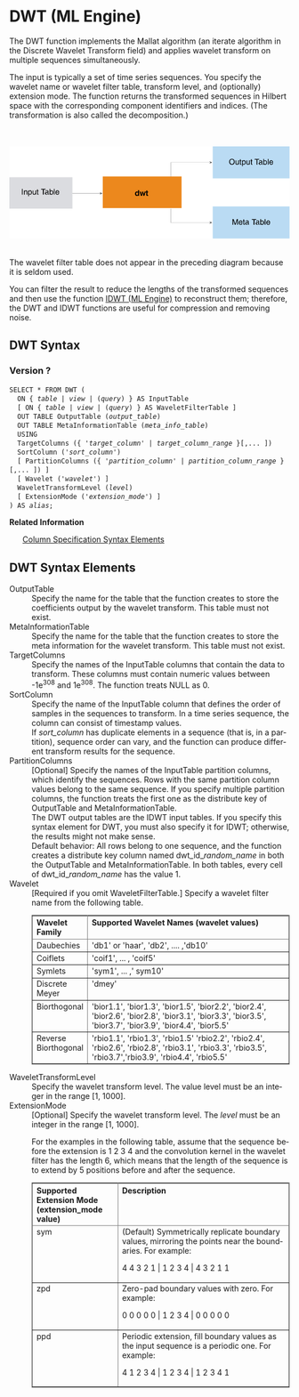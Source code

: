 <html><head></head><body><div class="nested0" aria-labelledby="ariaid-title1" topicindex="1" topicid="rpd1506628701823" id="rpd1506628701823"><h1 class="title topictitle1" id="ariaid-title1">DWT (ML Engine)</h1><div class="body conbody">
<p class="p">The DWT function implements the Mallat algorithm (an iterate algorithm in the Discrete Wavelet Transform field) and applies wavelet transform on multiple sequences simultaneously.</p>
<p class="p">The input is typically a set of time series sequences. You specify the wavelet name or wavelet filter table, transform level, and (optionally) extension mode. The function returns the transformed sequences in Hilbert space with the corresponding component identifiers and indices. (The transformation is also called the decomposition.)</p><div class="fig fignone" id="rpd1506628701823__fig_hkj_tv1_mw"><div class="caption"></div><br clear="none"></br><img class="image" id="rpd1506628701823__image_l3r_tv1_mw" src="dmc1466005145649.svg" alt="How Machine Learning Engine function DWT works"></img><br clear="none"></br></div>
<p class="p">The wavelet filter table does not appear in the preceding diagram because it is seldom used.</p>
<p class="p">You can filter the result to reduce the lengths of the transformed sequences and then use the function <a href="ntt1558468334001.md#xcy1506632882935">IDWT (ML Engine)</a> to reconstruct them; therefore, the DWT and IDWT functions are useful for compression and removing noise.</p></div><div class="topic reference nested1" aria-labelledby="ariaid-title2" topicindex="2" topicid="wxe1506628864758" xml:lang="en-us" lang="en-us" id="wxe1506628864758">
<h2 class="title topictitle2" id="ariaid-title2">DWT Syntax</h2><div class="body refbody"><div class="section" id="wxe1506628864758__section_N1006A_N10022_N10001">
<h3 class="title sectiontitle">Version ?</h3><pre class="pre codeblock" xml:space="preserve"><code>SELECT * FROM DWT (
  <span>ON { <var class="keyword varname">table</var> | <var class="keyword varname">view</var> | (<var class="keyword varname">query</var>) }</span> AS InputTable
  [ <span>ON { <var class="keyword varname">table</var> | <var class="keyword varname">view</var> | (<var class="keyword varname">query</var>) }</span> AS WaveletFilterTable ]
  OUT TABLE OutputTable (<var class="keyword varname">output_table</var>)
  OUT TABLE MetaInformationTable (<var class="keyword varname">meta_info_table</var>)
  USING
  TargetColumns ({ '<var class="keyword varname">target_column</var>' | <var class="keyword varname">target_column_range</var> }[,... ])
  SortColumn ('<var class="keyword varname">sort_column</var>')
  [ PartitionColumns ({ '<var class="keyword varname">partition_column</var>' | <var class="keyword varname">partition_column_range</var> }[,... ]) ]
  [ Wavelet ('<var class="keyword varname">wavelet</var>') ]
  WaveletTransformLevel (<var class="keyword varname">level</var>)
  [ ExtensionMode ('<var class="keyword varname">extension_mode</var>') ]
) AS <var class="keyword varname">alias</var>;</code></pre></div></div><div class="related-links"><div class="linklistheader"><p></p><b>Related Information</b></div>
<ul class="linklist linklist relinfo"><div class="linklistmember"><a href="ndv1557782188375.md">Column Specification Syntax Elements</a></div></ul></div></div><div class="topic reference nested1" aria-labelledby="ariaid-title3" topicindex="3" topicid="pic1506628946514" xml:lang="en-us" lang="en-us" id="pic1506628946514">
<h2 class="title topictitle2" id="ariaid-title3">DWT Syntax Elements</h2><div class="body refbody"><div class="section" id="pic1506628946514__section_N10011_N1000E_N10001"><dl class="dl parml"><dt class="dt pt dlterm">OutputTable</dt><dd class="dd pd">Specify the name for the table that the function creates to store the coefficients output by the wavelet transform. This table must not exist.</dd><dt class="dt pt dlterm">MetaInformationTable</dt><dd class="dd pd">Specify the name for the table that the function creates to store the meta information for the wavelet transform. This table must not exist.</dd><dt class="dt pt dlterm">TargetColumns</dt><dd class="dd pd">Specify the names of the InputTable columns that contain the data to transform. These columns must contain numeric values between -1e<span><sup>308</sup></span> and 1e<span><sup>308</sup></span>. The function treats NULL as 0.</dd><dt class="dt pt dlterm">SortColumn</dt><dd class="dd pd">Specify the name of the InputTable column that defines the order of samples in the sequences to transform. In a time series sequence, the column can consist of timestamp values.</dd><dd class="dd pd ddexpand">If <var class="keyword varname">sort_column</var> has duplicate elements in a sequence (that is, in a partition), sequence order can vary, and the function can produce different transform results for the sequence.</dd><dt class="dt pt dlterm">PartitionColumns</dt><dd class="dd pd">[Optional] Specify the names of the InputTable partition columns, which identify the sequences. Rows with the same partition column values belong to the same sequence. If you specify multiple partition columns, the function treats the first one as the distribute key of OutputTable and MetaInformationTable.</dd><dd class="dd pd ddexpand">The DWT output tables are the IDWT input tables. If you specify this syntax element for DWT, you must also specify it for IDWT; otherwise, the results might not make sense.</dd><dd class="dd pd ddexpand">Default behavior: All rows belong to one sequence, and the function creates a distribute key column named dwt_id_<var class="keyword varname">random_name</var> in both the OutputTable and MetaInformationTable. In both tables, every cell of dwt_id_<var class="keyword varname">random_name</var> has the value 1.</dd><dt class="dt pt dlterm">Wavelet</dt><dd class="dd pd">[Required if you omit WaveletFilterTable.] Specify a wavelet filter name from the following table.</dd><dd class="dd pd ddexpand"><div class="tablenoborder"><table cellpadding="4" cellspacing="0" summary="" id="pic1506628946514__table_N100DD_N1000C_N10001" class="table" frame="border" border="1" rules="all"><div class="caption"></div><colgroup span="1"><col style="width:20%" span="1"></col><col style="width:80%" span="1"></col></colgroup><thead class="thead" style="text-align:left;"><tr class="row"><th class="entry nocellnorowborder" style="vertical-align:top;" id="d56739e228" rowspan="1" colspan="1">Wavelet Family</th><th class="entry cell-norowborder" style="vertical-align:top;" id="d56739e230" rowspan="1" colspan="1">Supported Wavelet Names (wavelet values)</th></tr></thead><tbody class="tbody"><tr class="row"><td class="entry nocellnorowborder" style="vertical-align:top;" headers="d56739e228" rowspan="1" colspan="1">Daubechies</td><td class="entry cell-norowborder" style="vertical-align:top;" headers="d56739e230" rowspan="1" colspan="1">'db1' or 'haar', 'db2', .... ,'db10'</td></tr><tr class="row"><td class="entry nocellnorowborder" style="vertical-align:top;" headers="d56739e228" rowspan="1" colspan="1">Coiflets</td><td class="entry cell-norowborder" style="vertical-align:top;" headers="d56739e230" rowspan="1" colspan="1">'coif1', ... , 'coif5'</td></tr><tr class="row"><td class="entry nocellnorowborder" style="vertical-align:top;" headers="d56739e228" rowspan="1" colspan="1">Symlets</td><td class="entry cell-norowborder" style="vertical-align:top;" headers="d56739e230" rowspan="1" colspan="1">'sym1', ... ,' sym10'</td></tr><tr class="row"><td class="entry nocellnorowborder" style="vertical-align:top;" headers="d56739e228" rowspan="1" colspan="1">Discrete Meyer</td><td class="entry cell-norowborder" style="vertical-align:top;" headers="d56739e230" rowspan="1" colspan="1">'dmey'</td></tr><tr class="row"><td class="entry nocellnorowborder" style="vertical-align:top;" headers="d56739e228" rowspan="1" colspan="1">Biorthogonal</td><td class="entry cell-norowborder" style="vertical-align:top;" headers="d56739e230" rowspan="1" colspan="1">'bior1.1', 'bior1.3', 'bior1.5', 'bior2.2', 'bior2.4', 'bior2.6', 'bior2.8', 'bior3.1', 'bior3.3', 'bior3.5', 'bior3.7', 'bior3.9', 'bior4.4', 'bior5.5'</td></tr><tr class="row"><td class="entry row-nocellborder" style="vertical-align:top;" headers="d56739e228" rowspan="1" colspan="1">Reverse Biorthogonal</td><td class="entry cellrowborder" style="vertical-align:top;" headers="d56739e230" rowspan="1" colspan="1">'rbio1.1', 'rbio1.3', 'rbio1.5' 'rbio2.2', 'rbio2.4', 'rbio2.6', 'rbio2.8', 'rbio3.1', 'rbio3.3', 'rbio3.5', 'rbio3.7','rbio3.9', 'rbio4.4', 'rbio5.5'</td></tr></tbody></table></div></dd><dt class="dt pt dlterm">WaveletTransformLevel</dt><dd class="dd pd">Specify the wavelet transform level. The value level must be an integer in the range [1, 1000].</dd><dt class="dt pt dlterm">ExtensionMode</dt><dd class="dd pd">[Optional] Specify the wavelet transform level. The <var class="keyword varname">level</var> must be an integer in the range [1, 1000].</dd><dd class="dd pd ddexpand">
<p class="p">For the examples in the following table, assume that the sequence before the extension is 1 2 3 4 and the convolution kernel in the wavelet filter has the length 6, which means that the length of the sequence is to extend by 5 positions before and after the sequence.</p><div class="tablenoborder"><table cellpadding="4" cellspacing="0" summary="" id="pic1506628946514__table_N1013E_N10138_N1000C_N10001" class="table" frame="border" border="1" rules="all"><div class="caption"></div><colgroup span="1"><col style="width:33.33333333333333%" span="1"></col><col style="width:66.66666666666666%" span="1"></col></colgroup><thead class="thead" style="text-align:left;"><tr class="row"><th class="entry nocellnorowborder" style="vertical-align:top;" id="d56739e285" rowspan="1" colspan="1">Supported Extension Mode (extension_mode value)</th><th class="entry cell-norowborder" style="vertical-align:top;" id="d56739e287" rowspan="1" colspan="1">Description</th></tr></thead><tbody class="tbody"><tr class="row"><td class="entry nocellnorowborder" style="vertical-align:top;" headers="d56739e285" rowspan="1" colspan="1">sym</td><td class="entry cell-norowborder" style="vertical-align:top;" headers="d56739e287" rowspan="1" colspan="1">(Default) Symmetrically replicate boundary values, mirroring the points near the boundaries. For example:
<p class="p">4 4 3 2 1 | 1 2 3 4 | 4 3 2 1 1</p></td></tr><tr class="row"><td class="entry nocellnorowborder" style="vertical-align:top;" headers="d56739e285" rowspan="1" colspan="1">zpd</td><td class="entry cell-norowborder" style="vertical-align:top;" headers="d56739e287" rowspan="1" colspan="1">Zero-pad boundary values with zero. For example:
<p class="p">0 0 0 0 0 | 1 2 3 4 | 0 0 0 0 0</p></td></tr><tr class="row"><td class="entry row-nocellborder" style="vertical-align:top;" headers="d56739e285" rowspan="1" colspan="1">ppd</td><td class="entry cellrowborder" style="vertical-align:top;" headers="d56739e287" rowspan="1" colspan="1">Periodic extension, fill boundary values as the input sequence is a periodic one. For example:
<p class="p">4 1 2 3 4 | 1 2 3 4 | 1 2 3 4 1</p></td></tr></tbody></table></div></dd></dl></div></div></div></div></body></html>
